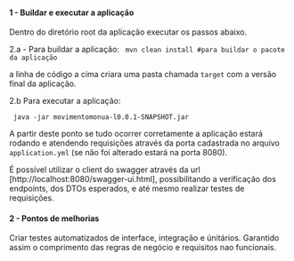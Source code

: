 #### 1 - Buildar e executar a aplicação

Dentro do diretório root da aplicação executar os passos abaixo.

2.a - Para buildar a aplicação:
` mvn clean install #para buildar o pacote da aplicação`

a linha de código a cima criara uma pasta chamada `target` com a versão final da aplicação.

2.b Para executar a aplicação:

` java -jar movimentomonua-l0.0.1-SNAPSHOT.jar`

A partir deste ponto se tudo ocorrer corretamente a aplicação estará rodando 
e atendendo requisições através da porta cadastrada no arquivo `application.yml` (se não foi alterado estará na porta 8080).

É possível utilizar o client do swagger através da url [http://localhost:8080/swagger-ui.html], possibilitando a verificação dos endpoints, dos DTOs esperados, e até mesmo realizar testes de requisições. 

#### 2 - Pontos de melhorias

Criar testes automatizados de interface, integração e únitários. Garantido assim o comprimento das regras de negócio e requisitos nao funcionais.

